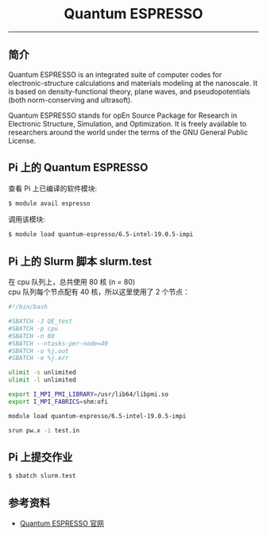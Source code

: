 # <center>Quantum ESPRESSO</center> 

-----

## 简介

Quantum ESPRESSO is an integrated suite of computer codes for electronic-structure calculations and materials modeling at the nanoscale. It is based on density-functional theory, plane waves, and pseudopotentials (both norm-conserving and ultrasoft).<br>

Quantum ESPRESSO stands for opEn Source Package for Research in Electronic Structure, Simulation, and Optimization. It is freely available to researchers around the world under the terms of the GNU General Public License.

## Pi 上的 Quantum ESPRESSO
查看 Pi 上已编译的软件模块:
```bash
$ module avail espresso
```

调用该模块:
```bash
$ module load quantum-espresso/6.5-intel-19.0.5-impi
```

## Pi 上的 Slurm 脚本 slurm.test
在 cpu 队列上，总共使用 80 核 (n = 80)<br>
cpu 队列每个节点配有 40 核，所以这里使用了 2 个节点：
```bash
#!/bin/bash

#SBATCH -J QE_test
#SBATCH -p cpu
#SBATCH -n 80
#SBATCH --ntasks-per-node=40
#SBATCH -o %j.out
#SBATCH -e %j.err

ulimit -s unlimited
ulimit -l unlimited

export I_MPI_PMI_LIBRARY=/usr/lib64/libpmi.so
export I_MPI_FABRICS=shm:ofi

module load quantum-espresso/6.5-intel-19.0.5-impi

srun pw.x -i test.in
```

## Pi 上提交作业
```bash
$ sbatch slurm.test
```

## 参考资料
- [Quantum ESPRESSO 官网](https://www.quantum-espresso.org/)
